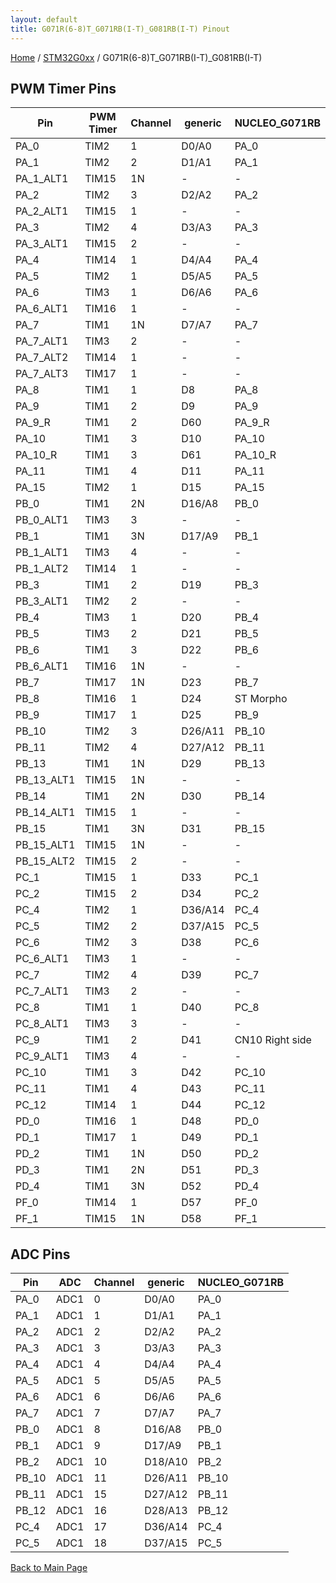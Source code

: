 ```yaml
---
layout: default
title: G071R(6-8)T_G071RB(I-T)_G081RB(I-T) Pinout
---
```


[Home](../../index.md) / [STM32G0xx](../index.md) / G071R(6-8)T_G071RB(I-T)_G081RB(I-T)

## PWM Timer Pins

| Pin | PWM Timer | Channel | generic | NUCLEO_G071RB |
| --- | --- | --- | --- | --- |
| PA_0 | TIM2 | 1 | D0/A0 | PA_0 |
| PA_1 | TIM2 | 2 | D1/A1 | PA_1 |
| PA_1_ALT1 | TIM15 | 1N | - | - |
| PA_2 | TIM2 | 3 | D2/A2 | PA_2 |
| PA_2_ALT1 | TIM15 | 1 | - | - |
| PA_3 | TIM2 | 4 | D3/A3 | PA_3 |
| PA_3_ALT1 | TIM15 | 2 | - | - |
| PA_4 | TIM14 | 1 | D4/A4 | PA_4 |
| PA_5 | TIM2 | 1 | D5/A5 | PA_5 |
| PA_6 | TIM3 | 1 | D6/A6 | PA_6 |
| PA_6_ALT1 | TIM16 | 1 | - | - |
| PA_7 | TIM1 | 1N | D7/A7 | PA_7 |
| PA_7_ALT1 | TIM3 | 2 | - | - |
| PA_7_ALT2 | TIM14 | 1 | - | - |
| PA_7_ALT3 | TIM17 | 1 | - | - |
| PA_8 | TIM1 | 1 | D8 | PA_8 |
| PA_9 | TIM1 | 2 | D9 | PA_9 |
| PA_9_R | TIM1 | 2 | D60 | PA_9_R |
| PA_10 | TIM1 | 3 | D10 | PA_10 |
| PA_10_R | TIM1 | 3 | D61 | PA_10_R |
| PA_11 | TIM1 | 4 | D11 | PA_11 |
| PA_15 | TIM2 | 1 | D15 | PA_15 |
| PB_0 | TIM1 | 2N | D16/A8 | PB_0 |
| PB_0_ALT1 | TIM3 | 3 | - | - |
| PB_1 | TIM1 | 3N | D17/A9 | PB_1 |
| PB_1_ALT1 | TIM3 | 4 | - | - |
| PB_1_ALT2 | TIM14 | 1 | - | - |
| PB_3 | TIM1 | 2 | D19 | PB_3 |
| PB_3_ALT1 | TIM2 | 2 | - | - |
| PB_4 | TIM3 | 1 | D20 | PB_4 |
| PB_5 | TIM3 | 2 | D21 | PB_5 |
| PB_6 | TIM1 | 3 | D22 | PB_6 |
| PB_6_ALT1 | TIM16 | 1N | - | - |
| PB_7 | TIM17 | 1N | D23 | PB_7 |
| PB_8 | TIM16 | 1 | D24 | ST Morpho |
| PB_9 | TIM17 | 1 | D25 | PB_9 |
| PB_10 | TIM2 | 3 | D26/A11 | PB_10 |
| PB_11 | TIM2 | 4 | D27/A12 | PB_11 |
| PB_13 | TIM1 | 1N | D29 | PB_13 |
| PB_13_ALT1 | TIM15 | 1N | - | - |
| PB_14 | TIM1 | 2N | D30 | PB_14 |
| PB_14_ALT1 | TIM15 | 1 | - | - |
| PB_15 | TIM1 | 3N | D31 | PB_15 |
| PB_15_ALT1 | TIM15 | 1N | - | - |
| PB_15_ALT2 | TIM15 | 2 | - | - |
| PC_1 | TIM15 | 1 | D33 | PC_1 |
| PC_2 | TIM15 | 2 | D34 | PC_2 |
| PC_4 | TIM2 | 1 | D36/A14 | PC_4 |
| PC_5 | TIM2 | 2 | D37/A15 | PC_5 |
| PC_6 | TIM2 | 3 | D38 | PC_6 |
| PC_6_ALT1 | TIM3 | 1 | - | - |
| PC_7 | TIM2 | 4 | D39 | PC_7 |
| PC_7_ALT1 | TIM3 | 2 | - | - |
| PC_8 | TIM1 | 1 | D40 | PC_8 |
| PC_8_ALT1 | TIM3 | 3 | - | - |
| PC_9 | TIM1 | 2 | D41 | CN10 Right side |
| PC_9_ALT1 | TIM3 | 4 | - | - |
| PC_10 | TIM1 | 3 | D42 | PC_10 |
| PC_11 | TIM1 | 4 | D43 | PC_11 |
| PC_12 | TIM14 | 1 | D44 | PC_12 |
| PD_0 | TIM16 | 1 | D48 | PD_0 |
| PD_1 | TIM17 | 1 | D49 | PD_1 |
| PD_2 | TIM1 | 1N | D50 | PD_2 |
| PD_3 | TIM1 | 2N | D51 | PD_3 |
| PD_4 | TIM1 | 3N | D52 | PD_4 |
| PF_0 | TIM14 | 1 | D57 | PF_0 |
| PF_1 | TIM15 | 1N | D58 | PF_1 |


## ADC Pins

| Pin | ADC | Channel | generic | NUCLEO_G071RB |
| --- | --- | --- | --- | --- |
| PA_0 | ADC1 | 0 | D0/A0 | PA_0 |
| PA_1 | ADC1 | 1 | D1/A1 | PA_1 |
| PA_2 | ADC1 | 2 | D2/A2 | PA_2 |
| PA_3 | ADC1 | 3 | D3/A3 | PA_3 |
| PA_4 | ADC1 | 4 | D4/A4 | PA_4 |
| PA_5 | ADC1 | 5 | D5/A5 | PA_5 |
| PA_6 | ADC1 | 6 | D6/A6 | PA_6 |
| PA_7 | ADC1 | 7 | D7/A7 | PA_7 |
| PB_0 | ADC1 | 8 | D16/A8 | PB_0 |
| PB_1 | ADC1 | 9 | D17/A9 | PB_1 |
| PB_2 | ADC1 | 10 | D18/A10 | PB_2 |
| PB_10 | ADC1 | 11 | D26/A11 | PB_10 |
| PB_11 | ADC1 | 15 | D27/A12 | PB_11 |
| PB_12 | ADC1 | 16 | D28/A13 | PB_12 |
| PC_4 | ADC1 | 17 | D36/A14 | PC_4 |
| PC_5 | ADC1 | 18 | D37/A15 | PC_5 |


[Back to Main Page](../../index.md)